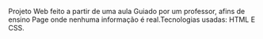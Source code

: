 Projeto Web feito a partir de uma aula
Guiado por um professor, afins de ensino
Page onde nenhuma informação é real.Tecnologias usadas: HTML E CSS.

